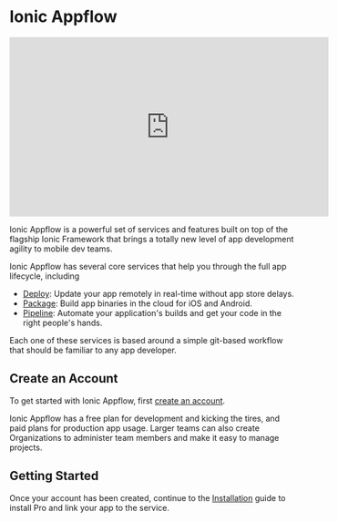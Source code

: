 # Ionic Appflow

<iframe width="560" height="315" src="https://www.youtube.com/embed/ZB5lQTP987s" frameborder="0" allow="autoplay; encrypted-media" allowfullscreen></iframe>

Ionic Appflow is a powerful set of services and features built on top of the flagship Ionic Framework that brings a totally new level of app development agility to mobile dev teams.

Ionic Appflow has several core services that help you through the full app lifecycle, including

 * [Deploy](/docs/appflow/deploy/): Update your app remotely in real-time without app store delays.
 * [Package](/docs/appflow/package/): Build app binaries in the cloud for iOS and Android.
 * [Pipeline](/docs/appflow/pipeline/): Automate your application's builds and get your code in the right people's hands.

Each one of these services is based around a simple git-based workflow that should be familiar to any app developer.


## Create an Account

To get started with Ionic Appflow, first [create an account](https://dashboard.ionicframework.com/signup).

Ionic Appflow has a free plan for development and kicking the tires, and paid plans for production app usage. Larger teams can also create Organizations to administer team members and make it easy to manage projects.

## Getting Started

Once your account has been created, continue to the [Installation](/docs/appflow/basics/getting-started/) guide to install Pro and link your app to the service.
